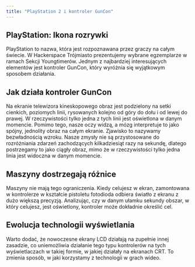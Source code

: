 ```yaml
---
title: "PlayStation 2 i kontroler GunCon"
---
```


## PlayStation: Ikona rozrywki
PlayStation to nazwa, która jest rozpoznawana przez graczy na całym świecie. W Hackerspace Trójmiasto prezentujemy wybrane egzemplarze w ramach Sekcji Youngtimerów. Jednym z najbardziej interesujących elementów jest kontroler GunCon, który wyróżnia się wyjątkowym sposobem działania.

## Jak działa kontroler GunCon
Na ekranie telewizora kineskopowego obraz jest podzielony na setki cienkich, poziomych linii, rysowanych kolejno od góry do dołu i od lewej do prawej. W rzeczywistości tylko jedna z tych linii jest oświetlona w danym momencie. Pomimo tego, nasze oczy widzą, a mózg interpretuje to jako spójny, jednolity obraz na całym ekranie. Zjawisko to nazywamy bezwładnością wzroku.
Nasze zmysły nie są przystosowane do rozróżniania zdarzeń zachodzących kilkadziesiąt razy na sekundę, dlatego postrzegamy to jako ciągły obraz, mimo że w rzeczywistości tylko jedna linia jest widoczna w danym momencie.

## Maszyny dostrzegają różnice
Maszyny nie mają tego ograniczenia. Kiedy celujesz w ekran, zamontowana w kontrolerze w kształcie pistoletu fotodioda odbiera światło z ekranu z dużo większą precyzją. Analizując, czy w danym ułamku sekundy obszar, w który celujesz, jest oświetlony, kontroler może dokładnie określić cel.

## Ewolucja technologii wyświetlania
Warto dodać, że nowoczesne ekrany LCD działają na zupełnie innej zasadzie, co uniemożliwia działanie tego typu kontrolerów na tych wyświetlaczach w takiej formie, w jakiej działały na ekranach CRT. To zmienia sposób, w jaki korzystamy z technologii w grach wideo.